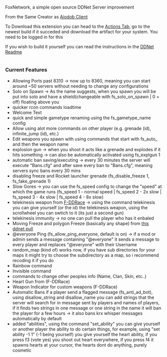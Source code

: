 FoxNetwork, a simple open source DDNet Server improvement

From the Same Creator as [Aiodob Client](https://github.com/qxdFox/Aiodob-Client-DDNet)

To Download this extension you can head to the [Actions Tab](https://github.com/qxdFoxs/FoxNet-DDNet/actions/workflows/build.yml), go to the newest build if it succeded and download the artifact for your system. You need to be logged in for this

If you wish to build it yourself you can read the instructions in the [DDNet Readme](https://github.com/ddnet/ddnet)

#
### Current Features

- Allowing Ports past 8310 -> now up to 8360, meaning you can start around ~50 servers without needing to change any configurations
- Solo on Spawn -> As the name suggests, when you spawn you will be put into solo and have a shield(changeable with fs_solo_on_spawn | 0 = off) floating above you
- quicker rcon commands loadtime
- Welcome Text
- quick and simple gametype renaming using the fs_gametype_name config
- Allow using alot more commands on other player (e.g. grenade (id), infinite_jump (id), etc.)
- Edit weapons you spawn with using commands that start with fs_auto_ and then the weapon name
- explosion gun -> when you shoot it acts like a grenade and explodes if it hits something -> can also be automatically activated using fs_explgun 1
- automatic ban saving/executing -> every 30 minutes the server will execute "Bans.cfg" and after save every ban to "Bans.cfg", meaning servers sync bans every 30 mins
- disabling freeze and Rocket launcher grenade (fs_disable_freeze 1, fs_fake_grenade 1)
- Slow Gores -> you can use the fs_speed config to change the "speed" at which the game runs (fs_speed 1 - normal speed | fs_speed 2 - 2x slow | fs_speed 3 - 4x slow | fs_speed 4 - 8x slow)
- telekinesis weapon from [F-DDRace](https://github.com/fokkonaut/F-DDrace) -> using the command telekinesis you can give yourself (or the id) the telekinesis weapon, using the scrollwheel you can swtich to it (its just a second gun)
- telekinesis immunity -> no one can pull the player who has it enbaled
- Moving Freeze and polygon Freeze (basically any shape) from [this ddnet pull](https://github.com/ddnet/ddnet/pull/9469)
- @everyone Ping (fs_allow_ping_everyone, default is on) -> if a mod or admin sends a message containing "@everyone" it sends a message to every player and replaces "@everyone" with their Username
- random_map (kind of) works now, if you have sub directories for your maps it might try to choose the subdirectory as a map, so i recommend recoding it if you do
- Rainbow command
- Invisible command
- commands to change other peoples info (Name, Clan, Skin, etc..)
- Heart Gun from (F-DDRace)
- Weapon Indicator for custom weapons (F-DDRace)
- Automatic Bans if a player send a flagged message (fs_anti_ad_bot), using disallow_string and disallow_name you can add strings that the server will search for in message sent by players and names of players,
  if it finds two strings in one message or one string in the name it will ban the player for a few hours -> it also bans krx whisper messages automatically by default
- added "abilities", using the command "set_ability" you can give yourself or another player the ability to do certain things,
  for example, using "set ability -1 1" (-1 being yourself) you give yourself the heart ability, if you press f3 (vote yes) you shoot out heart everywhere, if you press f4 it spawns hearts at your cursor,
  the hearts dont do anything, purely cosmetic